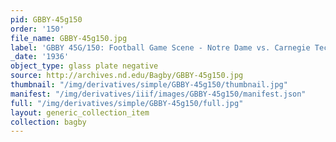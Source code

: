```yaml
---
pid: GBBY-45g150
order: '150'
file_name: GBBY-45g150.jpg
label: 'GBBY 45G/150: Football Game Scene - Notre Dame vs. Carnegie Tech - 1936'
_date: '1936'
object_type: glass plate negative
source: http://archives.nd.edu/Bagby/GBBY-45g150.jpg
thumbnail: "/img/derivatives/simple/GBBY-45g150/thumbnail.jpg"
manifest: "/img/derivatives/iiif/images/GBBY-45g150/manifest.json"
full: "/img/derivatives/simple/GBBY-45g150/full.jpg"
layout: generic_collection_item
collection: bagby
---
```

